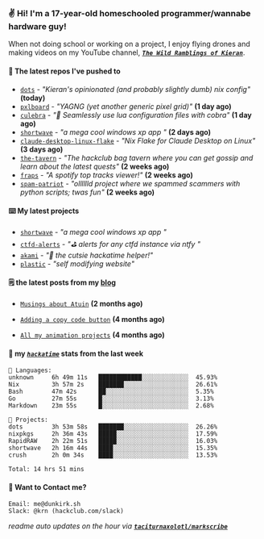 ### ✌️ Hi! I'm a 17-year-old homeschooled programmer/wannabe hardware guy!

When not doing school or working on a project, I enjoy flying drones and making videos on my YouTube channel, [**_`The Wild Ramblings of Kieran`_**](https://youtube.com/@kieran.rambles).

#### 👷 The latest repos I've pushed to

- [`dots`](https://github.com/taciturnaxolotl/dots) - _"Kieran's opinionated (and probably slightly dumb) nix config"_ **(today)**
- [`pxlboard`](https://github.com/taciturnaxolotl/pxlboard) - _"YAGNG (yet another generic pixel grid)"_ **(1 day ago)**
- [`culebra`](https://github.com/Fuabioo/culebra) - _"🐍 Seamlessly use lua configuration files with cobra"_ **(1 day ago)**
- [`shortwave`](https://github.com/taciturnaxolotl/shortwave) - _"a mega cool windows xp app "_ **(2 days ago)**
- [`claude-desktop-linux-flake`](https://github.com/k3d3/claude-desktop-linux-flake) - _"Nix Flake for Claude Desktop on Linux"_ **(3 days ago)**
- [`the-tavern`](https://github.com/taciturnaxolotl/the-tavern) - _"The hackclub bag tavern where you can get gossip and learn about the latest quests"_ **(2 weeks ago)**
- [`fraps`](https://github.com/taciturnaxolotl/fraps) - _"A spotify top tracks viewer!"_ **(2 weeks ago)**
- [`spam-patriot`](https://github.com/taciturnaxolotl/spam-patriot) - _"olllllld project where we spammed scammers with python scripts; twas fun"_ **(2 weeks ago)**

#### ⌨️ My latest projects

- [`shortwave`](https://github.com/taciturnaxolotl/shortwave) - _"a mega cool windows xp app "_
- [`ctfd-alerts`](https://github.com/taciturnaxolotl/ctfd-alerts) - _"⛳ alerts for any ctfd instance via ntfy "_
- [`akami`](https://github.com/taciturnaxolotl/akami) - _"🌷 the cutsie hackatime helper!"_
- [`plastic`](https://github.com/taciturnaxolotl/plastic) - _"self modifying website"_

#### 🗒️ the latest posts from my [blog](https://dunkirk.sh)

- [`Musings about Atuin`](https://dunkirk.sh/blog/atuin/) **(2 months ago)**

- [`Adding a copy code button`](https://dunkirk.sh/blog/adding-a-copy-button/) **(4 months ago)**

- [`All my animation projects`](https://dunkirk.sh/blog/my-animations/) **(4 months ago)**



#### 📡 my [_`hackatime`_](https://waka.hackclub.com) stats from the last week

```text
💾 Languages:
unknown     6h 49m 11s   ████████████░░░░░░░░░░░░░  45.93%
Nix         3h 57m 2s    ███████░░░░░░░░░░░░░░░░░░  26.61%
Bash        47m 42s      ██░░░░░░░░░░░░░░░░░░░░░░░  5.35%
Go          27m 55s      █░░░░░░░░░░░░░░░░░░░░░░░░  3.13%
Markdown    23m 55s      █░░░░░░░░░░░░░░░░░░░░░░░░  2.68%

💼 Projects:
dots        3h 53m 58s   ███████░░░░░░░░░░░░░░░░░░  26.26%
nixpkgs     2h 36m 43s   █████░░░░░░░░░░░░░░░░░░░░  17.59%
RapidRAW    2h 22m 51s   █████░░░░░░░░░░░░░░░░░░░░  16.03%
shortwave   2h 16m 44s   ████░░░░░░░░░░░░░░░░░░░░░  15.35%
crush       2h 0m 34s    ████░░░░░░░░░░░░░░░░░░░░░  13.53%

Total: 14 hrs 51 mins
```

#### 📮 Want to Contact me?

```text
Email: me@dunkirk.sh
Slack: @krn (hackclub.com/slack)
```

_readme auto updates on the hour via [**`taciturnaxolotl/markscribe`**](https://github.com/taciturnaxolotl/markscribe)_
